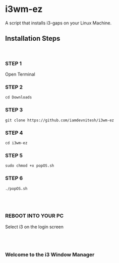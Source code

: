 # i3wm-ez
A script that installs i3-gaps on your Linux Machine.

## **Installation Steps**
<br>

### STEP 1

Open Terminal

### STEP 2

    cd Downloads

### STEP 3

    git clone https://github.com/iamdevnitesh/i3wm-ez

### STEP 4

    cd i3wm-ez

### STEP 5

    sudo chmod +x popOS.sh

### STEP 6

    ./popOS.sh

<br>
<br>

### **REBOOT INTO YOUR PC**

Select i3 on the login screen

<br>
<br>

### Welcome to the i3 Window Manager
